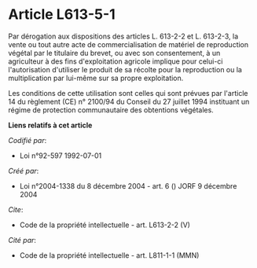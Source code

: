 # Article L613-5-1

Par dérogation aux dispositions des articles L. 613-2-2 et L. 613-2-3, la vente ou tout autre acte de commercialisation de
matériel de reproduction végétal par le titulaire du brevet, ou avec son consentement, à un agriculteur à des fins
d'exploitation agricole implique pour celui-ci l'autorisation d'utiliser le produit de sa récolte pour la reproduction ou la
multiplication par lui-même sur sa propre exploitation. 

Les conditions de cette utilisation sont celles qui sont prévues par l'article 14 du règlement (CE) n° 2100/94 du Conseil du
27 juillet 1994 instituant un régime de protection communautaire des obtentions végétales.

**Liens relatifs à cet article**

_Codifié par_:

  - Loi n°92-597 1992-07-01

_Créé par_:

  - Loi n°2004-1338 du 8 décembre 2004 - art. 6 () JORF 9 décembre 2004

_Cite_:

  - Code de la propriété intellectuelle - art. L613-2-2 (V)

_Cité par_:

  - Code de la propriété intellectuelle - art. L811-1-1 (MMN)

